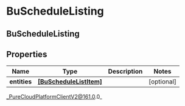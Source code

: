 # BuScheduleListing

## BuScheduleListing

## Properties

|Name | Type | Description | Notes|
|------------ | ------------- | ------------- | -------------|
| **entities** | [**[BuScheduleListItem]**](BuScheduleListItem) |  | [optional] |



_PureCloudPlatformClientV2@161.0.0_
